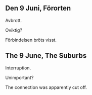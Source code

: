 
Den 9 Juni, Förorten
------------------------------

Avbrott.

Oviktig?

Förbindelsen bröts visst.

The 9 June, The Suburbs
------------------------------

Interruption.

Unimportant?

The connection was apparently cut off.
